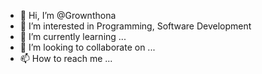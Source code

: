 - 👋 Hi, I’m @Grownthona
- 👀 I’m interested in Programming, Software Development
- 🌱 I’m currently learning ...
- 💞️ I’m looking to collaborate on ...
- 📫 How to reach me ...

<!---
Grownthona/Grownthona is a ✨ special ✨ repository because its `README.md` (this file) appears on your GitHub profile.
You can click the Preview link to take a look at your changes.
--->
